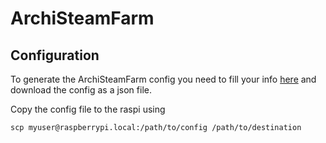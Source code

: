 # ArchiSteamFarm

## Configuration

To generate the ArchiSteamFarm config you need to fill your info [here](https://justarchinet.github.io/ASF-WebConfigGenerator/#/bot) and download the config as a json file.

Copy the config file to the raspi using

```text
scp myuser@raspberrypi.local:/path/to/config /path/to/destination
```





